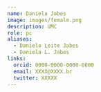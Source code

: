 ```yaml
---
name: Daniela Jabes
image: images/female.png
description: UMC
role: pc
aliases:
  - Daniela Leite Jabes
  - Daniela L. Jabes
links:
  orcid: 0000-0000-0000-0000
  email: XXXX@XXXX.br
  twitter: XXXXX
---
```

